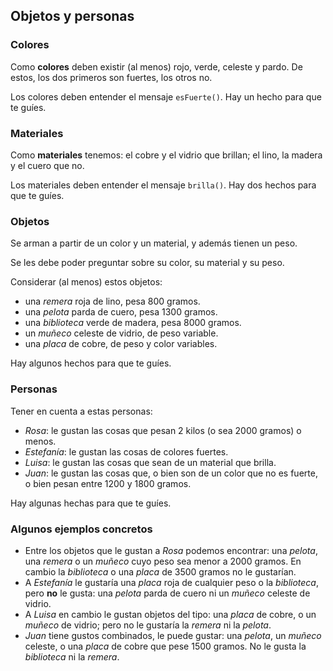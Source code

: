 ## Objetos y personas

### Colores
Como **colores** deben existir (al menos) rojo, verde, celeste y pardo. 
De estos, los dos primeros son fuertes, los otros no.

Los colores deben entender el mensaje `esFuerte()`. Hay un hecho para que te guíes.

### Materiales
Como **materiales** tenemos: el cobre y el vidrio que brillan; el lino, la madera y el cuero que no.

Los materiales deben entender el mensaje `brilla()`. Hay dos hechos para que te guíes.

### Objetos
Se arman a partir de un color y un material, y además tienen un peso.

Se les debe poder preguntar sobre su color, su material y su peso.

Considerar (al menos) estos objetos:

  - una _remera_ roja de lino, pesa 800 gramos.
  - una _pelota_ parda de cuero, pesa 1300 gramos.
  - una _biblioteca_ verde de madera, pesa 8000 gramos.
  - un _muñeco_ celeste de vidrio, de peso variable.
  - una _placa_ de cobre, de peso y color variables.

Hay algunos hechos para que te guíes.

### Personas

Tener en cuenta a estas personas:

- _Rosa_: le gustan las cosas que pesan 2 kilos (o sea 2000 gramos) o menos.
- _Estefanía_: le gustan las cosas de colores fuertes.
- _Luisa_: le gustan las cosas que sean de un material que brilla.
- _Juan_: le gustan las cosas que, o bien son de un color que no es fuerte, o bien pesan entre 1200 y 1800 gramos.

Hay algunas hechas para que te guíes.


### Algunos ejemplos concretos

- Entre los objetos que le gustan a _Rosa_ podemos encontrar: una _pelota_, una _remera_ o un _muñeco_ cuyo peso sea menor a 2000 gramos. En cambio la _biblioteca_ o una _placa_ de 3500 gramos no le gustarían.
- A _Estefanía_ le gustaría una _placa_ roja de cualquier peso o la _biblioteca_, pero **no** le gusta: una _pelota_ parda de cuero ni un _muñeco_ celeste de vidrio.
- A _Luisa_ en cambio le gustan objetos del tipo: una _placa_ de cobre, o un _muñeco_ de vidrio; pero no le gustaría la _remera_ ni la _pelota_.
- _Juan_ tiene gustos combinados, le puede gustar: una _pelota_, un _muñeco_ celeste, o una _placa_ de cobre que pese 1500 gramos. No le gusta la _biblioteca_ ni la _remera_.

